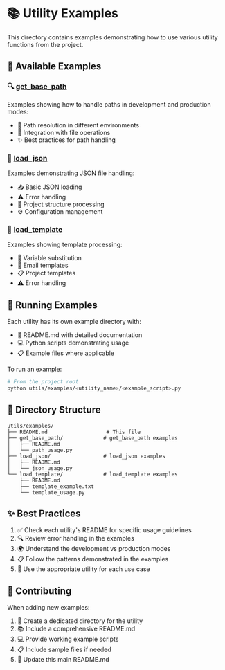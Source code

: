 # 📚 Utility Examples

This directory contains examples demonstrating how to use various utility functions from the project.

## 🎯 Available Examples

### 🔍 [get_base_path](get_base_path/README.md)
Examples showing how to handle paths in development and production modes:
- 📂 Path resolution in different environments
- 🔄 Integration with file operations
- ✨ Best practices for path handling

### 📄 [load_json](load_json/README.md)
Examples demonstrating JSON file handling:
- 📥 Basic JSON loading
- ⚠️ Error handling
- 🔄 Project structure processing
- ⚙️ Configuration management

### 📝 [load_template](load_template/README.md)
Examples showing template processing:
- 🔄 Variable substitution
- 📧 Email templates
- 📋 Project templates
- ⚠️ Error handling

## 🚀 Running Examples

Each utility has its own example directory with:
- 📖 README.md with detailed documentation
- 💻 Python scripts demonstrating usage
- 📋 Example files where applicable

To run an example:
```bash
# From the project root
python utils/examples/<utility_name>/<example_script>.py
```

## 📁 Directory Structure

```
utils/examples/
├── README.md                   # This file
├── get_base_path/             # get_base_path examples
│   ├── README.md
│   └── path_usage.py
├── load_json/                 # load_json examples
│   ├── README.md
│   └── json_usage.py
└── load_template/             # load_template examples
    ├── README.md
    ├── template_example.txt
    └── template_usage.py
```

## ✨ Best Practices

1. ✅ Check each utility's README for specific usage guidelines
2. 🔍 Review error handling in the examples
3. 🌍 Understand the development vs production modes
4. 📋 Follow the patterns demonstrated in the examples
5. 🎯 Use the appropriate utility for each use case

## 🤝 Contributing

When adding new examples:
1. 📁 Create a dedicated directory for the utility
2. 📚 Include a comprehensive README.md
3. 💻 Provide working example scripts
4. 📋 Include sample files if needed
5. 📝 Update this main README.md
